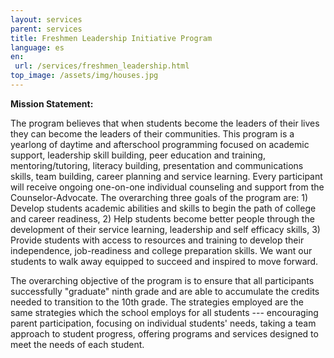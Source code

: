 ```yaml
---
layout: services
parent: services
title: Freshmen Leadership Initiative Program
language: es
en:
 url: /services/freshmen_leadership.html
top_image: /assets/img/houses.jpg
---
```


__Mission Statement:__


The program believes that when students become the leaders of their lives 
they can become the leaders of their communities. This program is a yearlong 
of daytime and afterschool programming focused on academic support, 
leadership skill building, peer education and training, mentoring/tutoring, 
literacy building, presentation and communications skills, team building, 
career planning and service learning. Every participant will receive ongoing 
one-on-one individual counseling and support from the Counselor-Advocate. 
The overarching three goals of the program are: 1) Develop students academic 
abilities and skills to begin the path of college and career readiness, 2) 
Help students become better people through the development of their service 
learning, leadership and self efficacy skills, 3) Provide students with 
access to resources and training to develop their independence, 
job-readiness and college preparation skills. We want our students to walk 
away equipped to succeed and inspired to move forward.

The overarching objective of the program is to ensure that all participants 
successfully "graduate" ninth grade and are able to accumulate the credits 
needed to transition to the 10th grade. The strategies employed are the 
same strategies which the school employs for all students --- encouraging 
parent participation, focusing on individual students' needs, taking a team 
approach to student progress, offering programs and services designed to 
meet the needs of each student.